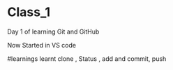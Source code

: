 # Class_1
Day 1 of learning Git and GitHub

Now Started in VS code

#learnings
learnt clone , Status , add and commit, push